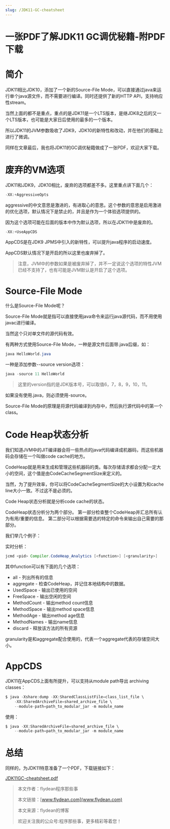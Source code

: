 ```yaml
---
slug: /JDK11-GC-cheatsheet
---
```


# 一张PDF了解JDK11 GC调优秘籍-附PDF下载

# 简介

JDK11相比JDK10，添加了一个新的Source-File Mode，可以直接通过java来运行单个java源文件，而不需要进行编译。同时还提供了新的HTTP API，支持响应性stream。

当然上面的都不是重点，重点的是JDK11是一个LTS版本，是继JDK8之后的又一个LTS版本，也可能是大家日后使用的最多的一个版本。

所以JDK11的JVM参数吸收了JDK9，JDK10的新特性和改动，并在他们的基础上进行了微调。

同样在文章最后，我也将JDK11的GC调优秘籍做成了一张PDF，欢迎大家下载。

# 废弃的VM选项

JDK11和JDK9，JDK10相比，废弃的选项都差不多。这里重点讲下面几个：

~~~java
-XX:+AggressiveOpts
~~~

aggressive的中文意思是激进的，有进取心的意思。这个参数的意思是启用激进的优化选项，默认情况下是禁止的，并且是作为一个体验选项提供的。

因为这个选项可能在后面的版本中作为默认选项，所以在JDK11中是废弃的。

~~~java
-XX:+UseAppCDS
~~~

AppCDS是在JDK9 JPMS中引入的新特性，可以提升java程序的启动速度。

AppCDS默认情况下是开启的所以这里也废弃掉了。

> 注意，JVM中的参数如果是被废弃掉了，并不一定说这个选项的特性JVM已经不支持了，也有可能是JVM默认是开启了这个选项。

# Source-File Mode

什么是Source-File Mode呢？

Source-File Mode就是指可以直接使用java命令来运行java源代码，而不用使用javac进行编译。

当然这个只对单文件的源代码有效。

有两种方式使用Source-File Mode，一种是源文件后面带.java后缀，如：

~~~java
java HelloWorld.java
~~~

一种是添加参数--source version选项：

~~~java
java -source 11 HelloWorld
~~~

> 这里的version指的是JDK版本号，可以取值6，7，8，9，10，11。

如果没有使用.java，则必须使用-source。

Source-File Mode的原理是将源代码编译到内存中，然后执行源代码中的第一个class。

# Code Heap状态分析

我们知道JVM中的JIT编译器会将一些热点的java代码编译成机器码，而这些机器码会存储在一个叫做code cache的地方。

CodeHeap就是用来生成和管理这些机器码的类。每次存储请求都会分配一定大小的空间，这个值是由CodeCacheSegmentSize来定义的。

当然，为了提升效率，你可以将CodeCacheSegmentSize的大小设置为和cache line大小一致。不过这不是必须的。

Code Heap状态分析就是分析code cache的状态。

CodeHeap状态分析分为两个部分。 第一部分检查整个CodeHeap并汇总所有认为有用/重要的信息。 第二部分可以根据需要选的特定的命令来输出自己需要的那部分。 

我们举几个例子：

实时分析：

~~~java
jcmd <pid> Compiler.CodeHeap_Analytics [<function>] [<granularity>]
~~~

其中function可以有下面的几个选项：

* all - 列出所有的信息
* aggregate - 检查CodeHeap，并记住本地结构中的数据。
* UsedSpace - 输出已使用的空间
* FreeSpace - 输出空闲的空间
* MethodCount - 输出method count信息
* MethodSpace - 输出method space信息
* MethodAge - 输出method age信息
* MethodNames - 输出name信息
* discard - 释放该方法的所有资源

granularity是和aggregate配合使用的，代表一个aggregate代表的存储空间大小。

# AppCDS

JDK11在AppCDS上面有所提升，可以支持从module path导出 archiving classes：

~~~java
$ java -Xshare:dump -XX:SharedClassListFile=class_list_file \
    -XX:SharedArchiveFile=shared_archive_file \
    --module-path=path_to_modular_jar -m module_name
~~~

使用：

~~~java
$ java -XX:SharedArchiveFile=shared_archive_file \
    --module-path=path_to_modular_jar -m module_name
~~~

# 总结

同样的，为JDK11特意准备了一个PDF，下载链接如下：

[JDK11GC-cheatsheet.pdf](https://github.com/ddean2009/www.flydean.com/blob/master/cheatSheet/JDK11GC-cheatsheet.pdf)

> 本文作者：flydean程序那些事
> 
> 本文链接：[www.flydean.com](www.flydean.com)
> 
> 本文来源：flydean的博客
> 
> 欢迎关注我的公众号:程序那些事，更多精彩等着您！
